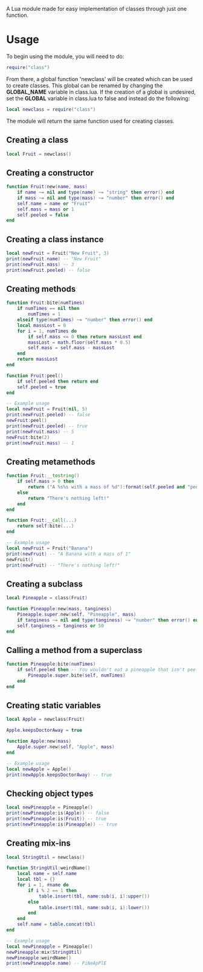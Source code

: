 A Lua module made for easy implementation of classes through just one function.

# Usage
To begin using the module, you will need to do:
```lua
require("class")
```
From there, a global function 'newclass' will be created which can be used to create classes. This global can be renamed by changing the **GLOBAL_NAME** variable in class.lua.
If the creation of a global is undesired, set the **GLOBAL** variable in class.lua to false and instead do the following:
```lua
local newclass = require("class")
```
The module will return the same function used for creating classes.

## Creating a class
```lua
local Fruit = newclass()
```
## Creating a constructor
```lua
function Fruit:new(name, mass)
	if name ~= nil and type(name) ~= "string" then error() end
	if mass ~= nil and type(mass) ~= "number" then error() end
	self.name = name or "Fruit"
	self.mass = mass or 1
	self.peeled = false
end
```
## Creating a class instance
```lua
local newFruit = Fruit("New Fruit", 3)
print(newFruit.name) -- "New Fruit"
print(newFruit.mass) -- 3
print(newFruit.peeled) -- false
```
## Creating methods
```lua
function Fruit:bite(numTimes)
	if numTimes == nil then
		numTimes = 1
	elseif type(numTimes) ~= "number" then error() end
	local massLost = 0
	for i = 1, numTimes do
		if self.mass <= 0 then return massLost end
		massLost = math.floor(self.mass * 0.5)
		self.mass = self.mass - massLost
	end
	return massLost
end

function Fruit:peel()
	if self.peeled then return end
	self.peeled = true
end

-- Example usage
local newFruit = Fruit(nil, 5)
print(newFruit.peeled) -- false
newFruit:peel()
print(newFruit.peeled) -- true
print(newFruit.mass) -- 5
newFruit:bite(2)
print(newFruit.mass) -- 1
```
## Creating metamethods
```lua
function Fruit:__tostring()
	if self.mass > 0 then
		return ("A %s%s with a mass of %d"):format(self.peeled and "peeled " or "", self.name, self.mass)
	else 
		return "There's nothing left!"
	end
end

function Fruit:__call(...)
	return self:bite(...)
end

-- Example usage
local newFruit = Fruit("Banana")
print(newFruit) -- "A Banana with a mass of 1"
newFruit()
print(newFruit) -- "There's nothing left!"
```
## Creating a subclass
```lua
local Pineapple = class(Fruit)

function Pineapple:new(mass, tanginess)
	Pineapple.super.new(self, "Pineapple", mass)
	if tanginess ~= nil and type(tanginess) ~= "number" then error() end
	self.tanginess = tanginess or 50
end
```
## Calling a method from a superclass
```lua
function Pineapple:bite(numTimes)
	if self.peeled then -- You wouldn't eat a pineapple that isn't peeled, would you?
		Pineapple.super.bite(self, numTimes)
	end
end
```
## Creating static variables
```lua
local Apple = newclass(Fruit)

Apple.keepsDoctorAway = true

function Apple:new(mass)
	Apple.super.new(self, "Apple", mass)
end

-- Example usage
local newApple = Apple()
print(newApple.keepsDoctorAway) -- true
```
## Checking object types
```lua
local newPineapple = Pineapple()
print(newPineapple:is(Apple)) -- false
print(newPineapple:is(Fruit)) -- true
print(newPineapple:is(Pineapple)) -- true
```
## Creating mix-ins
```lua
local StringUtil = newclass()

function StringUtil:weirdName()
	local name = self.name
	local tbl = {}
	for i = 1, #name do
		if i % 2 == 1 then
			table.insert(tbl, name:sub(i, i):upper())
		else
			table.insert(tbl, name:sub(i, i):lower())
		end
	end
	self.name = table.concat(tbl)
end

-- Example usage
local newPineapple = Pineapple()
newPineapple:mix(StringUtil)
newPineapple:weirdName()
print(newPineapple.name) -- PiNeApPlE
```
